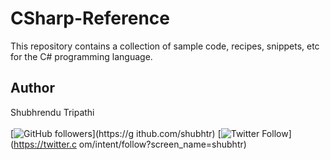 # CSharp-Reference
This repository contains a collection of sample code, recipes, snippets, etc for the C# programming language.

## Author
Shubhrendu Tripathi
<br><br>
[![GitHub followers](https://img.shields.io/github/followers/shubhtr.svg?style=social&label=Follow%20shubhtr)](https://g    ithub.com/shubhtr) [![Twitter Follow](https://img.shields.io/twitter/follow/shubhtr.svg?style=social)](https://twitter.c    om/intent/follow?screen_name=shubhtr)

